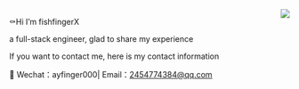 <img align="right" src="https://github-readme-stats.vercel.app/api?username=fishfingerX&count_private=true&bg_color=fc5c7d,b671bc,6a82fb&title_color=fff&text_color=fff" />


⚰️Hi I’m fishfingerX

a full-stack engineer, glad to share my experience

If you want to contact me, here is my contact information

💬 Wechat：ayfinger000| Email：2454774384@qq.com
